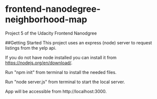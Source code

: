 # frontend-nanodegree-neighborhood-map
Project 5 of the Udacity Frontend Nanodgree

##Getting Started
This project uses an express (node) server to request listings from the yelp api.

If you do not have node installed you can install it from https://nodejs.org/en/download/.

Run "npm init" from terminal to install the needed files.

Run "node server.js" from terminal to start the local server.

App will be accessible from http://localhost:3000.